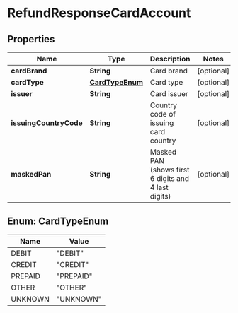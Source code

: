 
# RefundResponseCardAccount

## Properties
Name | Type | Description | Notes
------------ | ------------- | ------------- | -------------
**cardBrand** | **String** | Card brand |  [optional]
**cardType** | [**CardTypeEnum**](#CardTypeEnum) | Card type |  [optional]
**issuer** | **String** | Card issuer |  [optional]
**issuingCountryCode** | **String** | Country code of issuing card country |  [optional]
**maskedPan** | **String** | Masked PAN (shows first 6 digits and 4 last digits) |  [optional]


<a name="CardTypeEnum"></a>
## Enum: CardTypeEnum
Name | Value
---- | -----
DEBIT | &quot;DEBIT&quot;
CREDIT | &quot;CREDIT&quot;
PREPAID | &quot;PREPAID&quot;
OTHER | &quot;OTHER&quot;
UNKNOWN | &quot;UNKNOWN&quot;




